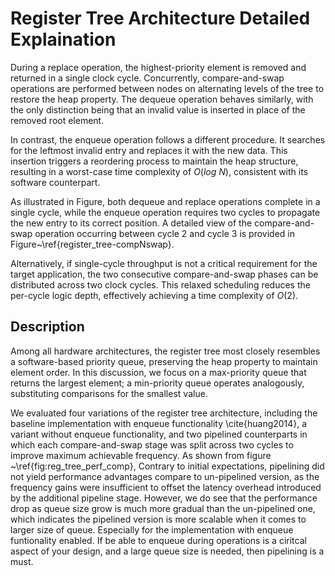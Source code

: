 # Register Tree Architecture Detailed Explaination

During a replace operation, the highest-priority element is removed and returned in a single clock cycle.
Concurrently, compare-and-swap operations are performed between nodes on alternating levels of the tree to restore the heap property.
The dequeue operation behaves similarly, with the only distinction being that an invalid value is inserted in place of the removed root element.

In contrast, the enqueue operation follows a different procedure. It searches for the leftmost invalid entry and replaces it with the new data. This insertion triggers a reordering process to maintain the heap structure, resulting in a worst-case time complexity of $O(log\ N)$, consistent with its software counterpart.

As illustrated in Figure, both dequeue and replace operations complete in a single cycle, while the enqueue operation requires two cycles to propagate the new entry to its correct position. A detailed view of the compare-and-swap operation occurring between cycle 2 and cycle 3 is provided in Figure~\ref{register_tree-compNswap}.

Alternatively, if single-cycle throughput is not a critical requirement for the target application, the two consecutive compare-and-swap phases can be distributed across two clock cycles. This relaxed scheduling reduces the per-cycle logic depth, effectively achieving a time complexity of $O(2)$.

## Description

Among all hardware architectures, the register tree most closely resembles a software-based priority queue, preserving the heap property to maintain element order. In this discussion, we focus on a max-priority queue that returns the largest element; a min-priority queue operates analogously, substituting comparisons for the smallest value.

We evaluated four variations of the register tree architecture, including the baseline implementation with enqueue functionality \cite{huang2014}, a variant without enqueue functionality, and two pipelined counterparts in which each compare-and-swap stage was split across two cycles to improve maximum achievable frequency. As shown from figure ~\ref{fig:reg_tree_perf_comp}, Contrary to initial expectations, pipelining did not yield performance advantages compare to un-pipelined version, as the frequency gains were insufficient to offset the latency overhead introduced by the additional pipeline stage. However, we do see that the performance drop as queue size grow is much more gradual than the un-pipelined one, which indicates the pipelined version is more scalable when it comes to larger size of queue. Especially for the implementation with enqueue funtionality enabled. If be able to enqueue during operations is a ciritcal aspect of your design, and a large queue size is needed, then pipelining is a must.

